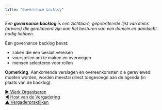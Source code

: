 ```yaml
---
title: "Governance backlog"
---
```



_Een **governance backlog** is een zichtbare, geprioriteerde lijst van items (drivers) die gerelateerd zijn aan het besturen van een domein en aandacht nodig hebben._

Een governance backlog bevat:

- zaken die een besluit vereisen
- voorstellen om te maken en overwegen
- mensen selecteren voor rollen

**Opmerking:** Aankomende verslagen en overeenkomsten die gereviewed moeten worden, worden meestal direct toegevoegd aan de agenda (in plaats van de backlog).

[&#9654; Werk Organiseren](organizing-work.html)<br/>[&#9664; Host van de Vergadering](meeting-host.html)<br/>[&#9650; Vergaderpraktijken](meeting-practices.html)


